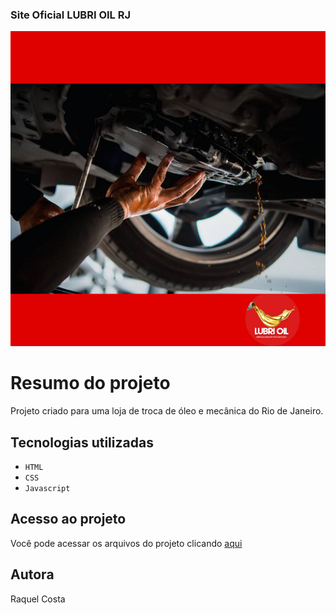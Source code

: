 ### Site Oficial LUBRI OIL RJ

![descrição da imagem](https://github.com/Raquelsc05/lubri-oil/blob/main/assets/01.png)

# Resumo do projeto
Projeto criado para uma loja de troca de óleo e mecânica do Rio de Janeiro.

## Tecnologias utilizadas 
- ``HTML``
- ``CSS``
- ``Javascript ``

 ## Acesso ao projeto 
 Você pode acessar os arquivos do projeto clicando [aqui](https://raquelsc05.github.io/lubri-oil/)

 ## Autora 
 Raquel Costa
